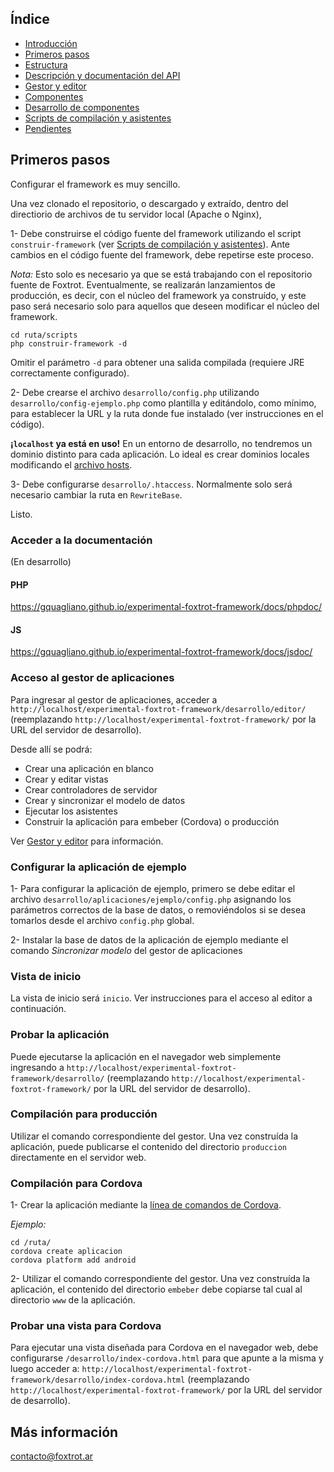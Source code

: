 ## Índice

- [Introducción](../README.md)
- [Primeros pasos](primeros-pasos.md)
- [Estructura](estructura.md)
- [Descripción y documentación del API](api.md)
- [Gestor y editor](editor.md)
- [Componentes](componentes.md)
- [Desarrollo de componentes](componentes-estructura.md)
- [Scripts de compilación y asistentes](scripts.md)
- [Pendientes](pendientes.md)

## Primeros pasos

Configurar el framework es muy sencillo.

Una vez clonado el repositorio, o descargado y extraído, dentro del directiorio de archivos de tu servidor local (Apache o Nginx),

1- Debe construirse el código fuente del framework utilizando el script `construir-framework` (ver [Scripts de compilación y asistentes](scripts.md)). Ante cambios en el código fuente del framework, debe repetirse este proceso.

*Nota:* Esto solo es necesario ya que se está trabajando con el repositorio fuente de Foxtrot. Eventualmente, se realizarán lanzamientos de producción, es decir, con el núcleo del framework ya construído, y este paso será necesario solo para aquellos que deseen modificar el núcleo del framework.

	cd ruta/scripts
	php construir-framework -d

Omitir el parámetro `-d` para obtener una salida compilada (requiere JRE correctamente configurado).

2- Debe crearse el archivo `desarrollo/config.php` utilizando `desarrollo/config-ejemplo.php` como plantilla y editándolo, como mínimo, para establecer la URL y la ruta donde fue instalado  (ver instrucciones en el código).

**¡`localhost` ya está en uso!** En un entorno de desarrollo, no tendremos un dominio distinto para cada aplicación. Lo ideal es crear dominios locales modificando el [archivo hosts](https://es.wikipedia.org/wiki/Archivo_hosts).

3- Debe configurarse `desarrollo/.htaccess`. Normalmente solo será necesario cambiar la ruta en `RewriteBase`.

Listo.

### Acceder a la documentación

(En desarrollo)

#### PHP

https://gquagliano.github.io/experimental-foxtrot-framework/docs/phpdoc/

#### JS

https://gquagliano.github.io/experimental-foxtrot-framework/docs/jsdoc/

### Acceso al gestor de aplicaciones

Para ingresar al gestor de aplicaciones, acceder a `http://localhost/experimental-foxtrot-framework/desarrollo/editor/` (reemplazando `http://localhost/experimental-foxtrot-framework/` por la URL del servidor de desarrollo).

Desde allí se podrá:

- Crear una aplicación en blanco
- Crear y editar vistas
- Crear controladores de servidor
- Crear y sincronizar el modelo de datos
- Ejecutar los asistentes
- Construir la aplicación para embeber (Cordova) o producción

Ver [Gestor y editor](editor.md) para información.

### Configurar la aplicación de ejemplo

1- Para configurar la aplicación de ejemplo, primero se debe editar el archivo `desarrollo/aplicaciones/ejemplo/config.php` asignando los parámetros correctos de la base de datos, o removiéndolos si se desea tomarlos desde el archivo `config.php` global.

2- Instalar la base de datos de la aplicación de ejemplo mediante el comando *Sincronizar modelo* del gestor de aplicaciones

### Vista de inicio

La vista de inicio será `inicio`. Ver instrucciones para el acceso al editor a continuación.

### Probar la aplicación

Puede ejecutarse la aplicación en el navegador web simplemente ingresando a `http://localhost/experimental-foxtrot-framework/desarrollo/` (reemplazando `http://localhost/experimental-foxtrot-framework/` por la URL del servidor de desarrollo).

### Compilación para producción

Utilizar el comando correspondiente del gestor. Una vez construída la aplicación, puede publicarse el contenido del directorio `produccion` directamente en el servidor web.

### Compilación para Cordova

1- Crear la aplicación mediante la [línea de comandos de Cordova](https://cordova.apache.org/docs/es/latest/guide/cli/).

*Ejemplo:*

    cd /ruta/
    cordova create aplicacion
    cordova platform add android

2- Utilizar el comando correspondiente del gestor. Una vez construída la aplicación, el contenido del directorio `embeber` debe copiarse tal cual al directorio `www` de la aplicación.

### Probar una vista para Cordova

Para ejecutar una vista diseñada para Cordova en el navegador web, debe configurarse `/desarrollo/index-cordova.html` para que apunte a la misma y luego acceder a: `http://localhost/experimental-foxtrot-framework/desarrollo/index-cordova.html` (reemplazando `http://localhost/experimental-foxtrot-framework/` por la URL del servidor de desarrollo).

## Más información

contacto@foxtrot.ar